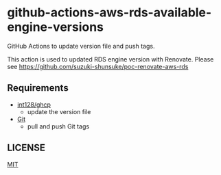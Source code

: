 # github-actions-aws-rds-available-engine-versions

GitHub Actions to update version file and push tags.

This action is used to updated RDS engine version with Renovate.
Please see https://github.com/suzuki-shunsuke/poc-renovate-aws-rds

## Requirements

* [int128/ghcp](https://github.com/int128/ghcp)
  * update the version file
* [Git](https://git-scm.com/)
  * pull and push Git tags

## LICENSE

[MIT](LICENSE)

